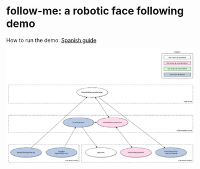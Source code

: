 # follow-me: a robotic face following demo

How to run the demo: [Spanish guide](http://robots.uc3m.es/index.php/Procedimiento_Demos)

![follow-me app program and connection diagram](doc/fig/follow-me-app.png)
